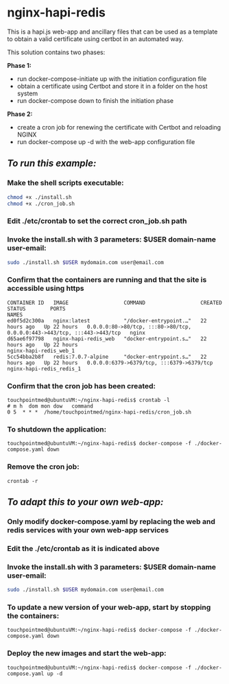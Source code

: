 # **nginx-hapi-redis**
This is a hapi.js web-app and ancillary files that can be used as a template to obtain a valid certificate using certbot in an automated way.

This solution contains two phases:

**Phase 1:**
    <ul>
    <li>run docker-compose-initiate up with the initiation configuration file</li>
    <li>obtain a certificate using Certbot and store it in a folder on the host system</li>
    <li>run docker-compose down to finish the initiation phase</li>
    </ul>

**Phase 2:**
    <ul>
    <li>create a cron job for renewing the certificate with Certbot and reloading NGINX</li>
    <li>run docker-compose up -d with the web-app configuration file</li>
    </ul>


## *To run this example:*
### Make the shell scripts executable:
```bash
chmod +x ./install.sh
chmod +x ./cron_job.sh
```

### Edit ./etc/crontab to set the correct cron_job.sh path

### Invoke the install.sh with 3 parameters: $USER domain-name user-email:
```bash
sudo ./install.sh $USER mydomain.com user@email.com
```

### Confirm that the containers are running and that the site is accessible using https
```
CONTAINER ID   IMAGE                  COMMAND                  CREATED        STATUS        PORTS                                                                      NAMES
ed0f5d2c300a   nginx:latest           "/docker-entrypoint.…"   22 hours ago   Up 22 hours   0.0.0.0:80->80/tcp, :::80->80/tcp, 0.0.0.0:443->443/tcp, :::443->443/tcp   nginx
d65ae6f97798   nginx-hapi-redis_web   "docker-entrypoint.s…"   22 hours ago   Up 22 hours                                                                              nginx-hapi-redis_web_1
5cc54bba2b8f   redis:7.0.7-alpine     "docker-entrypoint.s…"   22 hours ago   Up 22 hours   0.0.0.0:6379->6379/tcp, :::6379->6379/tcp                                  nginx-hapi-redis_redis_1
```

### Confirm that the cron job has been created:
```
touchpointmed@ubuntuVM:~/nginx-hapi-redis$ crontab -l
# m h  dom mon dow   command
0 5  * * *  /home/touchpointmed/nginx-hapi-redis/cron_job.sh
```

### To shutdown the application:
```
touchpointmed@ubuntuVM:~/nginx-hapi-redis$ docker-compose -f ./docker-compose.yaml down
```

### Remove the cron job:
```
crontab -r
```

## *To adapt this to your own web-app:*
### Only modify docker-compose.yaml by replacing the web and redis services with your own web-app services
### Edit the ./etc/crontab as it is indicated above
### Invoke the install.sh with 3 parameters: $USER domain-name user-email:
```bash
sudo ./install.sh $USER mydomain.com user@email.com
```
### To update a new version of your web-app, start by stopping the containers:
```
touchpointmed@ubuntuVM:~/nginx-hapi-redis$ docker-compose -f ./docker-compose.yaml down
```
### Deploy the new images and start the web-app:
```
touchpointmed@ubuntuVM:~/nginx-hapi-redis$ docker-compose -f ./docker-compose.yaml up -d
```
